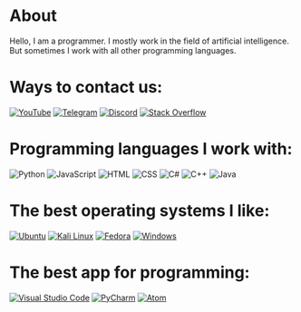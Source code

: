 # About
Hello, I am a programmer. I mostly work in the field of artificial intelligence. But sometimes I work with all other programming languages.

# Ways to contact us:
[![YouTube](https://img.shields.io/badge/YouTube-FF0000?logo=YouTube&logoColor=white)](https://www.youtube.com/channel/UCLLHp-Ux-VAMCW7HruxCxZw)
[![Telegram](https://img.shields.io/badge/Telegram-2CA5E0?logo=Telegram&logoColor=white)]([https://t.me/your_telegram_group](https://t.me/+qUyaqI5KDQpjMTk0))
[![Discord](https://img.shields.io/badge/Discord-7289DA?logo=Discord&logoColor=white)](https://discord.com/invite/6aFVrEcd)
[![Stack Overflow](https://img.shields.io/badge/Stack%20Overflow-F58025?logo=Stack%20Overflow&logoColor=white)](https://stackoverflow.com/users/your_stackoverflow_userid)

# Programming languages I work with:
![Python](https://img.shields.io/badge/Python-3776AB?logo=python&logoColor=white)
![JavaScript](https://img.shields.io/badge/JavaScript-F7DF1E?logo=javascript&logoColor=black)
![HTML](https://img.shields.io/badge/HTML5-E34F26?logo=html5&logoColor=white)
![CSS](https://img.shields.io/badge/CSS3-1572B6?logo=css3&logoColor=white)
![C#](https://img.shields.io/badge/C%23-239120?logo=c-sharp&logoColor=white)
![C++](https://img.shields.io/badge/C++-00599C?logo=c%2B%2B&logoColor=white)
![Java](https://img.shields.io/badge/Java-007396?logo=java&logoColor=white)

# The best operating systems I like:
[![Ubuntu](https://img.shields.io/badge/Ubuntu-E95420?style=flat&logo=ubuntu&logoColor=white)](https://ubuntu.com/)
[![Kali Linux](https://img.shields.io/badge/Kali_Linux-557C94?style=flat&logo=kali-linux&logoColor=white)](https://www.kali.org/)
[![Fedora](https://img.shields.io/badge/Fedora-294172?style=flat&logo=fedora&logoColor=white)](https://getfedora.org/)
[![Windows](https://img.shields.io/badge/Windows-0078D6?style=flat&logo=windows&logoColor=white)](https://www.microsoft.com/windows)

# The best app for programming:
[![Visual Studio Code](https://img.shields.io/badge/Visual_Studio_Code-007ACC?style=flat&logo=visual-studio-code&logoColor=white)](https://code.visualstudio.com/)
[![PyCharm](https://img.shields.io/badge/PyCharm-000000?style=flat&logo=pycharm&logoColor=white)](https://www.jetbrains.com/pycharm/)
[![Atom](https://img.shields.io/badge/Atom-66595C?style=flat&logo=atom&logoColor=white)](https://atom.io/)

